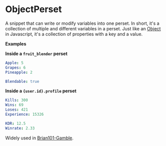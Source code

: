 # ObjectPerset
A snippet that can write or modify variables into one perset. In short, it's a collection of multiple and different variables in a perset. Just like an [Object](https://developer.mozilla.org/en-US/docs/Web/JavaScript/Guide/Working_with_Objects) in Javascript, it's a collection of properties with a key and a value.

**Examples**

**Inside a __`fruit_blender`__ perset** 
```yaml
Apple: 5
Grapes: 6
Pineapple: 2

Blendable: true
```

**Inside a __`{user.id}.profile`__ perset**
```yaml
Kills: 300
Wins: 69
Loses: 421
Experience: 15326

KDR: 12.5
Winrate: 2.33
```
Widely used in [Brian101-Gamble](https://github.com/atlasbot/community-actions/tree/master/Economy/Brian101-Gamble).
